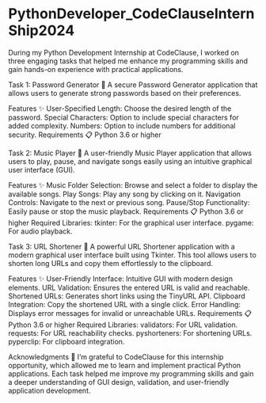 # PythonDeveloper_CodeClauseInternShip2024
During my Python Development Internship at CodeClause, I worked on three engaging tasks that helped me enhance my programming skills and gain hands-on experience with practical applications.

Task 1: Password Generator 🔐
A secure Password Generator application that allows users to generate strong passwords based on their preferences.

Features ✨
User-Specified Length: Choose the desired length of the password.
Special Characters: Option to include special characters for added complexity.
Numbers: Option to include numbers for additional security.
Requirements 📋
Python 3.6 or higher

Task 2: Music Player 🎵
A user-friendly Music Player application that allows users to play, pause, and navigate songs easily using an intuitive graphical user interface (GUI).

Features ✨
Music Folder Selection: Browse and select a folder to display the available songs.
Play Songs: Play any song by clicking on it.
Navigation Controls: Navigate to the next or previous song.
Pause/Stop Functionality: Easily pause or stop the music playback.
Requirements 📋
Python 3.6 or higher
Required Libraries:
tkinter: For the graphical user interface.
pygame: For audio playback.


Task 3: URL Shortener 🔗
A powerful URL Shortener application with a modern graphical user interface built using Tkinter. This tool allows users to shorten long URLs and copy them effortlessly to the clipboard.

Features ✨
User-Friendly Interface: Intuitive GUI with modern design elements.
URL Validation: Ensures the entered URL is valid and reachable.
Shortened URLs: Generates short links using the TinyURL API.
Clipboard Integration: Copy the shortened URL with a single click.
Error Handling: Displays error messages for invalid or unreachable URLs.
Requirements 📋
Python 3.6 or higher
Required Libraries:
validators: For URL validation.
requests: For URL reachability checks.
pyshorteners: For shortening URLs.
pyperclip: For clipboard integration.

Acknowledgments 🙏
I’m grateful to CodeClause for this internship opportunity, which allowed me to learn and implement practical Python applications. Each task helped me improve my programming skills and gain a deeper understanding of GUI design, validation, and user-friendly application development.
